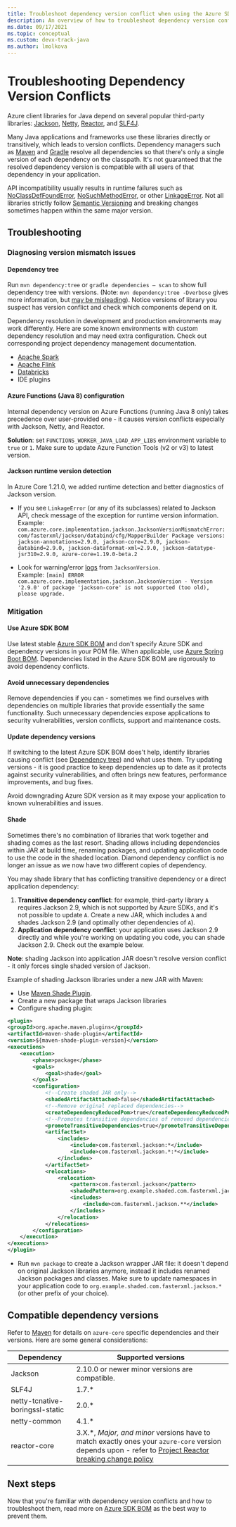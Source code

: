 ```yaml
---
title: Troubleshoot dependency version conflict when using the Azure SDK for Java
description: An overview of how to troubleshoot dependency version conflicts related to using the Azure SDK for Java
ms.date: 09/17/2021
ms.topic: conceptual
ms.custom: devx-track-java
ms.author: lmolkova
---
```


# Troubleshooting Dependency Version Conflicts

Azure client libraries for Java depend on several popular third-party libraries: [Jackson](https://github.com/FasterXML/jackson), [Netty](https://netty.io/), [Reactor](https://projectreactor.io/), and [SLF4J](http://www.slf4j.org/).

Many Java applications and frameworks use these libraries directly or transitively, which leads to version conflicts. Dependency managers such as [Maven](https://maven.apache.org/guides/introduction/introduction-to-dependency-mechanism.html) and [Gradle](https://docs.gradle.org/current/userguide/dependency_resolution.html) resolve all dependencies so that there's only a single version of each dependency on the classpath. It's not guaranteed that the resolved dependency version is compatible with all users of that dependency in your application.

API incompatibility usually results in runtime failures such as [NoClassDefFoundError](https://docs.oracle.com/javase/8/docs/api/java/lang/NoClassDefFoundError.html), [NoSuchMethodError](https://docs.oracle.com/javase/8/docs/api/java/lang/NoSuchMethodError.html), or other [LinkageError](https://docs.oracle.com/javase/8/docs/api/java/lang/LinkageError.html). Not all libraries strictly follow [Semantic Versioning](https://semver.org/) and breaking changes sometimes happen within the same major version.

## Troubleshooting

### Diagnosing version mismatch issues

#### Dependency tree

Run `mvn dependency:tree` or `gradle dependencies — scan` to show full dependency tree with versions. (Note: `mvn dependency:tree -Dverbose` gives more information, but [may  be misleading](https://maven.apache.org/shared/maven-dependency-tree/)). Notice versions of library you suspect has version conflict and check which components depend on it.

Dependency resolution in development and production environments may work differently. Here are some known environments with custom dependency resolution and may need extra configuration. Check out corresponding project dependency management documentation.

- [Apache Spark](https://spark.apache.org/docs/latest/submitting-applications.html#bundling-your-applications-dependencies)
- [Apache Flink](https://ci.apache.org/projects/flink/flink-docs-release-1.13/docs/dev/datastream/project-configuration/)
- [Databricks](https://kb.databricks.com/libraries/maven-library-version-mgmt.html)
- IDE plugins

#### Azure Functions (Java 8) configuration

Internal dependency version on Azure Functions (running Java 8 only) takes precedence over user-provided one - it causes version conflicts especially with Jackson, Netty, and Reactor.

**Solution**: set `FUNCTIONS_WORKER_JAVA_LOAD_APP_LIBS` environment variable to `true` or `1`. Make sure to update Azure Function Tools (v2 or v3) to latest version.

#### Jackson runtime version detection

In Azure Core 1.21.0, we added runtime detection and better diagnostics of Jackson version.

- If you see `LinkageError` (or any of its subclasses) related to Jackson API, check message of the exception for runtime version information.</br>Example: `com.azure.core.implementation.jackson.JacksonVersionMismatchError: com/fasterxml/jackson/databind/cfg/MapperBuilder Package versions: jackson-annotations=2.9.0, jackson-core=2.9.0, jackson-databind=2.9.0, jackson-dataformat-xml=2.9.0, jackson-datatype-jsr310=2.9.0, azure-core=1.19.0-beta.2`

- Look for warning/error [logs](https://docs.microsoft.com/azure/developer/java/sdk/logging-overview) from `JacksonVersion`.</br>Example: `[main] ERROR com.azure.core.implementation.jackson.JacksonVersion - Version '2.9.0' of package 'jackson-core' is not supported (too old), please upgrade.`

### Mitigation

#### Use Azure SDK BOM

Use latest stable [Azure SDK BOM](https://search.maven.org/artifact/com.azure/azure-sdk-bom) and don't specify Azure SDK and dependency versions in your POM file. When applicable, use [Azure Spring Boot BOM](https://search.maven.org/artifact/com.azure.spring/azure-spring-boot-bom/).
Dependencies listed in the Azure SDK BOM are rigorously to avoid dependency conflicts.

#### Avoid unnecessary dependencies

Remove dependencies if you can - sometimes we find ourselves with dependencies on multiple libraries that provide essentially the same functionality. Such unnecessary dependencies expose applications to security vulnerabilities, version conflicts, support and maintenance costs.

#### Update dependency versions

If switching to the latest Azure SDK BOM does't help, identify libraries causing conflict (see [Dependency tree](#dependency-tree)) and what uses them. Try updating versions - it is good practice to keep dependencies up to date as it protects against security vulnerabilities, and often brings new features, performance improvements, and bug fixes.

Avoid downgrading Azure SDK version as it may expose your application to known vulnerabilities and issues.

#### Shade

Sometimes there's no combination of libraries that work together and shading comes as the last resort. Shading allows including dependencies within JAR at build time, renaming packages, and updating application code to use the code in the shaded location. Diamond dependency conflict is no longer an issue as we now have two different copies of dependency.

You may shade library that has conflicting transitive dependency or a direct application dependency:

1. **Transitive dependency conflict**: for example, third-party library `A` requires Jackson 2.9, which is not supported by Azure SDKs, and it's not possible to update `A`. Create a new JAR, which includes `A` and shades Jackson 2.9 (and optimally other dependencies of `A`).
2. **Application dependency conflict**: your application uses Jackson 2.9 directly and while you're working on updating you code, you can shade Jackson 2.9. Check out the example below.

**Note**: shading Jackson into application JAR doesn't resolve version conflict - it only forces single shaded version of Jackson.

Example of shading Jackson libraries under a new JAR with Maven:

- Use [Maven Shade Plugin](https://maven.apache.org/plugins/maven-shade-plugin/).
- Create a new package that wraps Jackson libraries
- Configure shading plugin:

```xml
<plugin>
<groupId>org.apache.maven.plugins</groupId>
<artifactId>maven-shade-plugin</artifactId>
<version>${maven-shade-plugin-version}</version>
<executions>
    <execution>
        <phase>package</phase>
        <goals>
            <goal>shade</goal>
        </goals>
        <configuration>
            <!--Create shaded JAR only-->
            <shadedArtifactAttached>false</shadedArtifactAttached>
            <!--Remove original replaced dependencies-->
            <createDependencyReducedPom>true</createDependencyReducedPom>
            <!--Promotes transitive dependencies of removed dependencies to direct-->
            <promoteTransitiveDependencies>true</promoteTransitiveDependencies>
            <artifactSet>
                <includes>
                    <include>com.fasterxml.jackson:*</include>
                    <include>com.fasterxml.jackson.*:*</include>
                </includes>
            </artifactSet>
            <relocations>
                <relocation>
                    <pattern>com.fasterxml.jackson</pattern>
                    <shadedPattern>org.example.shaded.com.fasterxml.jackson</shadedPattern>
                    <includes>
                        <include>com.fasterxml.jackson.**</include>
                    </includes>
                </relocation>
            </relocations>
        </configuration>
    </execution>
</executions>
</plugin>
```

- Run `mvn package` to create a Jackson wrapper JAR file: it doesn't depend on original Jackson libraries anymore, instead it includes renamed Jackson packages and classes. Make sure to update namespaces in your application code to `org.example.shaded.com.fasterxml.jackson.*` (or other prefix of your choice).

## Compatible dependency versions

Refer to [Maven](https://search.maven.org/artifact/com.azure/azure-core/) for details on `azure-core` specific dependencies and their versions. Here are some general considerations:

| Dependency | Supported versions |
| ---------- | ------------------ |
| Jackson    | 2.10.0 or newer minor versions are compatible. |
| SLF4J      | 1.7.* |
| netty-tcnative-boringssl-static | 2.0.* |
| netty-common | 4.1.* |
| reactor-core | 3.X.\*, *Major, and minor* versions have to match exactly ones your `azure-core` version depends upon - refer to [Project Reactor breaking change policy](https://github.com/reactor/.github/blob/main/SUPPORT.adoc#our-policy-on-deprecations) |

## Next steps

Now that you're familiar with dependency version conflicts and how to troubleshoot them, read more on [Azure SDK BOM](https://devblogs.microsoft.com/azure-sdk/dependency-management-for-java/) as the best way to prevent them.

